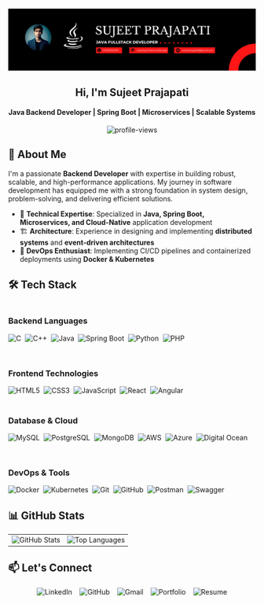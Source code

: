 <p align="center">
    <img src="https://github.com/sujeet-dev-io/sujeet-dev-io/blob/main/Sujeet%20Banner.jpg" alt="banner" />
</p>

<h2 align="center">Hi, I'm Sujeet Prajapati</h2>
<h4 align="center">Java Backend Developer | Spring Boot | Microservices | Scalable Systems</h4>

<p align="center">
    <img src="https://komarev.com/ghpvc/?username=sujeet-dev-io&label=Profile%20views&color=0e75b6&style=flat" alt="profile-views" />
</p>

## 🚀 About Me

I'm a passionate **Backend Developer** with expertise in building robust, scalable, and high-performance applications. My journey in software development has equipped me with a strong foundation in system design, problem-solving, and delivering efficient solutions.

- 🔧 **Technical Expertise**: Specialized in **Java, Spring Boot, Microservices, and Cloud-Native** application development
- 🏗️ **Architecture**: Experience in designing and implementing **distributed systems** and **event-driven architectures**
- 🚀 **DevOps Enthusiast**: Implementing CI/CD pipelines and containerized deployments using **Docker & Kubernetes**

## 🛠️ Tech Stack

<div style="display: flex; flex-wrap: wrap; gap: 30px; justify-content: space-between; margin: 20px 0;">

<div style="flex: 1; min-width: 250px;">
<h3>Backend Languages</h3>
<div style="display: flex; flex-wrap: wrap; gap: 8px;">
    <img src="https://img.shields.io/badge/C-00599C?style=flat&logo=c&logoColor=white" alt="C" />
    <img src="https://img.shields.io/badge/C%2B%2B-00599C?style=flat&logo=c%2B%2B&logoColor=white" alt="C++" />
    <img src="https://img.shields.io/badge/Java-ED8B00?style=flat&logo=openjdk&logoColor=white" alt="Java" />
    <img src="https://img.shields.io/badge/Spring%20Boot-6DB33F?style=flat&logo=springboot" alt="Spring Boot" />
    <img src="https://img.shields.io/badge/Python-3776AB?style=flat&logo=python&logoColor=white" alt="Python" />
    <img src="https://img.shields.io/badge/PHP-777BB4?style=flat&logo=php&logoColor=white" alt="PHP" />
</div>
</div>

<div style="flex: 1; min-width: 250px;">
<h3>Frontend Technologies</h3>
<div style="display: flex; flex-wrap: wrap; gap: 8px;">
    <img src="https://img.shields.io/badge/HTML5-E34F26?style=flat&logo=html5&logoColor=white" alt="HTML5" />
    <img src="https://img.shields.io/badge/CSS3-1572B6?style=flat&logo=css3&logoColor=white" alt="CSS3" />
    <img src="https://img.shields.io/badge/JavaScript-F7DF1E?style=flat&logo=javascript&logoColor=black" alt="JavaScript" />
    <img src="https://img.shields.io/badge/React-20232A?style=flat&logo=react" alt="React" />
    <img src="https://img.shields.io/badge/Angular-DD0031?style=flat&logo=angular&logoColor=white" alt="Angular" />
</div>
</div>

</div>

<div style="display: flex; flex-wrap: wrap; gap: 30px; justify-content: space-between; margin: 20px 0;">

<div style="flex: 1; min-width: 250px;">
<h3>Database & Cloud</h3>
<div style="display: flex; flex-wrap: wrap; gap: 8px;">
    <img src="https://img.shields.io/badge/MySQL-4479A1?style=flat&logo=mysql" alt="MySQL" />
    <img src="https://img.shields.io/badge/PostgreSQL-336791?style=flat&logo=postgresql" alt="PostgreSQL" />
    <img src="https://img.shields.io/badge/MongoDB-4EA94B?style=flat&logo=mongodb" alt="MongoDB" />
    <img src="https://img.shields.io/badge/AWS-232F3E?style=flat&logo=amazon-aws" alt="AWS" />
    <img src="https://img.shields.io/badge/Azure-0089D6?style=flat&logo=microsoft-azure" alt="Azure" />
    <img src="https://img.shields.io/badge/Digital%20Ocean-0080FF?style=flat&logo=digitalocean" alt="Digital Ocean" />
</div>
</div>

<div style="flex: 1; min-width: 250px;">
<h3>DevOps & Tools</h3>
<div style="display: flex; flex-wrap: wrap; gap: 8px;">
    <img src="https://img.shields.io/badge/Docker-2496ED?style=flat&logo=docker" alt="Docker" />
    <img src="https://img.shields.io/badge/Kubernetes-326CE5?style=flat&logo=kubernetes" alt="Kubernetes" />
    <img src="https://img.shields.io/badge/Git-F05032?style=flat&logo=git" alt="Git" />
    <img src="https://img.shields.io/badge/GitHub-181717?style=flat&logo=github" alt="GitHub" />
    <img src="https://img.shields.io/badge/Postman-FF6C37?style=flat&logo=postman" alt="Postman" />
    <img src="https://img.shields.io/badge/Swagger-85EA2D?style=flat&logo=swagger" alt="Swagger" />
</div>
</div>

</div>

## 📊 GitHub Stats

<div align="center">
    <table>
        <tr>
            <td>
                <img src="https://github-readme-stats.vercel.app/api?username=sujeet-dev-io&show_icons=true&theme=radical" alt="GitHub Stats" />
            </td>
            <td>
                <img src="https://github-readme-stats.vercel.app/api/top-langs/?username=sujeet-dev-io&layout=compact&theme=radical" alt="Top Languages" />
            </td>
        </tr>
    </table>
</div>

## 📫 Let's Connect

<div style="display: flex; flex-wrap: wrap; gap: 15px; justify-content: center; margin: 20px 0;">
    <a href="https://www.linkedin.com/in/your-linkedin" target="_blank" style="text-decoration: none;">
        <img src="https://img.shields.io/badge/LinkedIn-0077B5?style=for-the-badge&logo=linkedin&logoColor=white" alt="LinkedIn" />
    </a>
    <a href="https://github.com/sujeet-dev-io" target="_blank" style="text-decoration: none;">
        <img src="https://img.shields.io/badge/GitHub-100000?style=for-the-badge&logo=github&logoColor=white" alt="GitHub" />
    </a>
    <a href="mailto:sujeetprajap02@gmail.com" style="text-decoration: none;">
        <img src="https://img.shields.io/badge/Gmail-D14836?style=for-the-badge&logo=gmail&logoColor=white" alt="Gmail" />
    </a>
    <a href="https://your-portfolio-link.com" target="_blank" style="text-decoration: none;">
        <img src="https://img.shields.io/badge/Portfolio-000000?style=for-the-badge&logo=about.me&logoColor=white" alt="Portfolio" />
    </a>
    <a href="https://app.luminpdf.com/viewer/681a4358083ad7d7c6b37c22" target="_blank" style="text-decoration: none;">
        <img src="https://img.shields.io/badge/Resume-4285F4?style=for-the-badge&logo=google-drive&logoColor=white" alt="Resume" />
    </a>
</div>

